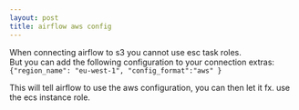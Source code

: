 ```yaml
---
layout: post
title: airflow aws config
---
```


When connecting airflow to s3 you cannot use esc task roles.   
But you can add the following configuration to your connection extras:
`{"region_name": "eu-west-1", "config_format":"aws" }`

This will tell airflow to use the aws configuration, you can then let it fx. use the ecs instance role.
